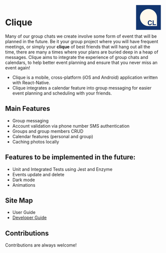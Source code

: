 <img src="https://github.com/clique-orbital/clique2/blob/master/ios/RNFirebaseStarter/Images.xcassets/AppIcon.appiconset/icon-40%402x.png" align='right' />

# Clique

Many of our group chats we create involve some form of event that will be planned in the future. Be it your group project where you will have frequent meetings, or simply your **clique** of best friends that will hang out all the time, there are many a times where your plans are buried deep in a heap of messages. Clique aims to integrate the experience of group chats and calendars, to help better event planning and ensure that you never miss an event again!

- Clique is a mobile, cross-platform (iOS and Android) application written with React-Native.
- Clique integrates a calendar feature into group messaging for easier event planning and scheduling with your friends.

## Main Features

- Group messaging
- Account validation via phone number SMS authentication
- Groups and group members CRUD
- Calendar features (personal and group)
- Caching photos locally

## Features to be implemented in the future:

- Unit and Integrated Tests using Jest and Enzyme
- Events update and delete
- Dark mode
- Animations

## Site Map

- User Guide
- [Developer Guide](https://github.com/clique-orbital/clique2/blob/master/DeveloperGuide.md)

## Contributions

Contributions are always welcome!
